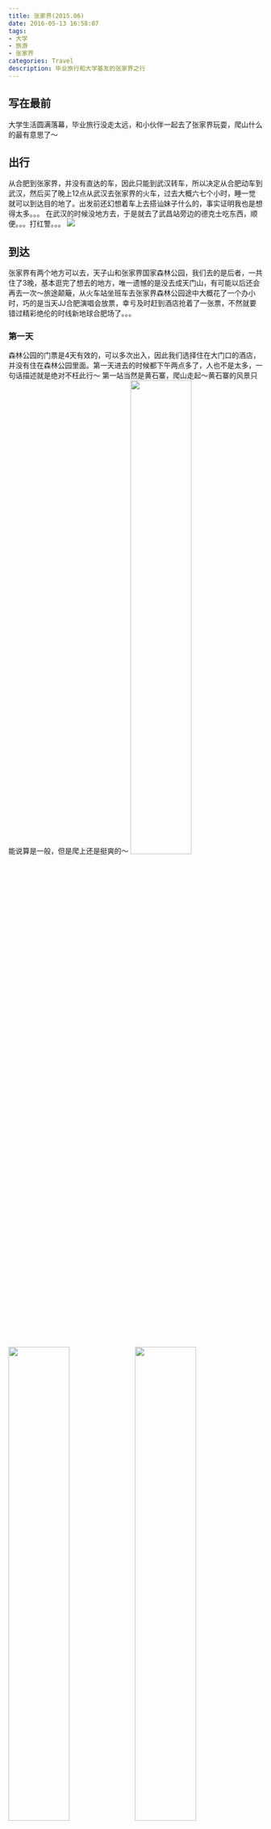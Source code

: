 ```yaml
---
title: 张家界(2015.06)
date: 2016-05-13 16:58:07
tags:
- 大学
- 旅游
- 张家界
categories: Travel
description: 毕业旅行和大学基友的张家界之行
---
```

## 写在最前
大学生活圆满落幕，毕业旅行没走太远，和小伙伴一起去了张家界玩耍，爬山什么的最有意思了～

## 出行
从合肥到张家界，并没有直达的车，因此只能到武汉转车，所以决定从合肥动车到武汉，然后买了晚上12点从武汉去张家界的火车，过去大概六七个小时，睡一觉就可以到达目的地了。出发前还幻想着车上去搭讪妹子什么的，事实证明我也是想得太多。。。
在武汉的时候没地方去，于是就去了武昌站旁边的德克士吃东西，顺便。。。打红警。。。
![](http://7xsv9s.com1.z0.glb.clouddn.com/201506_Zhangjiajie%2FIMG_3496.JPG)

## 到达
张家界有两个地方可以去，天子山和张家界国家森林公园，我们去的是后者，一共住了3晚，基本逛完了想去的地方，唯一遗憾的是没去成天门山，有可能以后还会再去一次～旅途颠簸，从火车站坐班车去张家界森林公园途中大概花了一个办小时，巧的是当天JJ合肥演唱会放票，幸亏及时赶到酒店抢着了一张票，不然就要错过精彩绝伦的时线新地球合肥场了。。。

### 第一天
森林公园的门票是4天有效的，可以多次出入，因此我们选择住在大门口的酒店，并没有住在森林公园里面。第一天进去的时候都下午两点多了，人也不是太多，一句话描述就是绝对不枉此行～
第一站当然是黄石寨，爬山走起～黄石寨的风景只能说算是一般，但是爬上还是挺爽的～
<img src="http://7xsv9s.com1.z0.glb.clouddn.com/201506_Zhangjiajie%2FIMG_2125.JPG" width="49%">  <img src="http://7xsv9s.com1.z0.glb.clouddn.com/201506_Zhangjiajie%2FIMG_2127.JPG" width="49%">
<img src="http://7xsv9s.com1.z0.glb.clouddn.com/201506_Zhangjiajie%2FIMG_2138.JPG" width="49%">  <img src="http://7xsv9s.com1.z0.glb.clouddn.com/201506_Zhangjiajie%2FIMG_2153.JPG" width="49%">

三贱客难得的合影。。。
![](http://7xsv9s.com1.z0.glb.clouddn.com/201506_Zhangjiajie%2FIMG_4364.JPG)
![](http://7xsv9s.com1.z0.glb.clouddn.com/201506_Zhangjiajie%2FIMG_2147.JPG)
<img src="http://7xsv9s.com1.z0.glb.clouddn.com/201506_Zhangjiajie%2FIMG_4357.JPG" width="49%">  <img src="http://7xsv9s.com1.z0.glb.clouddn.com/201506_Zhangjiajie%2FIMG_2155.JPG" width="49%">

### 第二天
第二天去了袁家界和天子山，任然，各种爬山，几个大老爷们儿都累得半死。袁家界比黄石寨漂亮多了～
先来一张魔幻的皂片
![](http://7xsv9s.com1.z0.glb.clouddn.com/201506_Zhangjiajie%2FIMG_4409.JPG)
![](http://7xsv9s.com1.z0.glb.clouddn.com/201506_Zhangjiajie%2FIMG_4407.JPG)
![](http://7xsv9s.com1.z0.glb.clouddn.com/201506_Zhangjiajie%2FIMG_2189.JPG)
<img src="http://7xsv9s.com1.z0.glb.clouddn.com/201506_Zhangjiajie%2FIMG_4405.JPG" width="49%">  <img src="http://7xsv9s.com1.z0.glb.clouddn.com/201506_Zhangjiajie%2FIMG_4401.JPG" width="49%">

### 第三天
第三天走袁家界和杨家界，作为一个恐高的我作死去坐云梯，事实证明也不是非常震撼么。。。不过杨家界的峰墙是比较壮观的，特别爽，啥也不说，放照片！
<img src="http://7xsv9s.com1.z0.glb.clouddn.com/201506_Zhangjiajie%2FIMG_4498.JPG" width="49%">  <img src="http://7xsv9s.com1.z0.glb.clouddn.com/201506_Zhangjiajie%2FIMG_4499.JPG" width="49%">
![](http://7xsv9s.com1.z0.glb.clouddn.com/201506_Zhangjiajie%2FIMG_4509.JPG)
![](http://7xsv9s.com1.z0.glb.clouddn.com/201506_Zhangjiajie%2FIMG_4516.JPG)
![](http://7xsv9s.com1.z0.glb.clouddn.com/201506_Zhangjiajie%2FIMG_4507.JPG)
![](http://7xsv9s.com1.z0.glb.clouddn.com/201506_Zhangjiajie%2FIMG_4506.JPG)
<img src="http://7xsv9s.com1.z0.glb.clouddn.com/201506_Zhangjiajie%2FIMG_4517.JPG" width="49%">  <img src="http://7xsv9s.com1.z0.glb.clouddn.com/201506_Zhangjiajie%2FIMG_4512.JPG" width="49%">
<img src="http://7xsv9s.com1.z0.glb.clouddn.com/201506_Zhangjiajie%2FIMG_4510.JPG" width="49%">  <img src="http://7xsv9s.com1.z0.glb.clouddn.com/201506_Zhangjiajie%2FIMG_4511.JPG" width="49%">
<img src="http://7xsv9s.com1.z0.glb.clouddn.com/201506_Zhangjiajie%2FIMG_4494.JPG" width="49%">  <img src="http://7xsv9s.com1.z0.glb.clouddn.com/201506_Zhangjiajie%2FIMG_2212.JPG" width="49%">

<img src="http://7xsv9s.com1.z0.glb.clouddn.com/201506_Zhangjiajie%2FIMG_2227.JPG" width="49%">  <img src="http://7xsv9s.com1.z0.glb.clouddn.com/201506_Zhangjiajie%2FIMG_2228.JPG" width="49%">
<img src="http://7xsv9s.com1.z0.glb.clouddn.com/201506_Zhangjiajie%2FIMG_2229.JPG" width="49%">  <img src="http://7xsv9s.com1.z0.glb.clouddn.com/201506_Zhangjiajie%2FIMG_2221.JPG" width="49%">

### 第四天
第四天就是睡觉睡觉睡觉，满负荷爬了几天山真是累趴了。。。。
最后来一张张家界火车站，再见～
![](http://7xsv9s.com1.z0.glb.clouddn.com/201506_Zhangjiajie%2FIMG_4553.JPG)

## 后记
各回各家，各找各妈，抽时间再浪～
